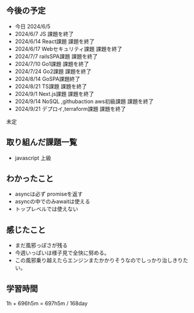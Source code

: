 ## 今後の予定
- 今日 2024/6/5
- 2024/6/7 JS 課題を終了
- 2024/6/14 React課題 課題を終了
- 2024/6/17 Webセキュリティ課題 課題を終了
- 2024/7/7 railsSPA課題 課題を終了
- 2024/7/10 Go1課題 課題を終了
- 2024/7/24 Go2課題 課題を終了
- 2024/8/14 GoSPA課題終了
- 2024/8/21 TS課題 課題を終了
- 2024/9/1 Next.js課題 課題を終了
- 2024/9/14 NoSQL ,githubaction aws初級課題 課題を終了
- 2024/9/21 デプロイ,terraform課題 課題を終了

未定

## 取り組んだ課題一覧
- javascript 上級
## わかったこと
- asyncは必ず promiseを返す
- asyncの中でのみawaitは使える
- トップレベルでは使えない
## 感じたこと
- まだ風邪っぽさが残る
- 今週いっぱいは様子見で全快に努める。
- この風邪乗り越えたらエンジンまたかかりそうなのでしっかり治しきりたい。
## 学習時間
1h + 696h5m
= 697h5m  / 168day